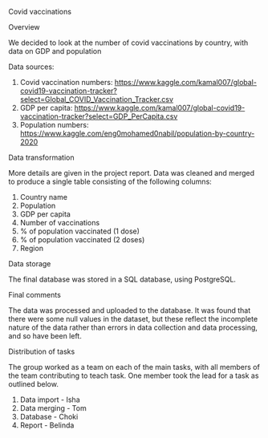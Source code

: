 
Covid vaccinations

Overview

We decided to look at the number of covid vaccinations by country, with data on GDP and population

Data sources:
1. Covid vaccination numbers: https://www.kaggle.com/kamal007/global-covid19-vaccination-tracker?select=Global_COVID_Vaccination_Tracker.csv
2. GDP per capita: https://www.kaggle.com/kamal007/global-covid19-vaccination-tracker?select=GDP_PerCapita.csv
3. Population numbers: https://www.kaggle.com/eng0mohamed0nabil/population-by-country-2020

Data transformation

More details are given in the project report. Data was cleaned and merged to produce a single table consisting of the following columns:

1. Country name
2. Population
3. GDP per capita
4. Number of vaccinations
5. % of population vaccinated (1 dose)
6. % of population vaccinated (2 doses)
7. Region

Data storage

The final database was stored in a SQL database, using PostgreSQL.

Final comments

The data was processed and uploaded to the database. It was found that there were some null values in the dataset, but these reflect the incomplete nature of the data rather than errors in data collection and data processing, and so have been left.

Distribution of tasks

The group worked as a team on each of the main tasks, with all members of the team contributing to teach task. One member took the lead for a task as outlined below.

1. Data import - Isha
2. Data merging - Tom
3. Database - Choki
4. Report - Belinda
